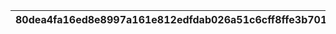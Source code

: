 |80dea4fa16ed8e8997a161e812edfdab026a51c6cff8ffe3b70107aac403354c|5f433839a26f7a77a9b6b846b7e7e8c6ad0a77cb3cc764710db933bbdf03d3b2|5804ce32776e72215217b604ed64b1e02d404b20a65c2c7c8090739b07d7d41d|e3f4d056bd4a42b87b82a6c24f8063991e244850dea87404a0c219435816fbf7|221e9677dc5390634bada8999c862736ede97361c0226e6e2839796b97205815|26d0f67233abf5b3f6fb5e433087ce0f5661364ab837abde564ffa1c117f4e12|c453d017ffe6b935a25eae31c8048d752be97695aab6e4c20e1d350bcbdc0f5f|4570def8727f5fe1d5f39d858399120566ff22b0c76889e198aeabbb73655e09|23422c33cfcb94754b981e45bb8a6c1b2afda9933cfd0d0196b75bf23b4f373f|77c38b76bbee3b952d83d5940f193b0f485e8dc3b40317b731c1539f4a59cf9a|5cadca296473d923f8143147f98718ae73ad13375d57aa1e730244292e36d2f8|
| --- | --- | --- | --- | --- | --- | --- | --- | --- | --- | --- |